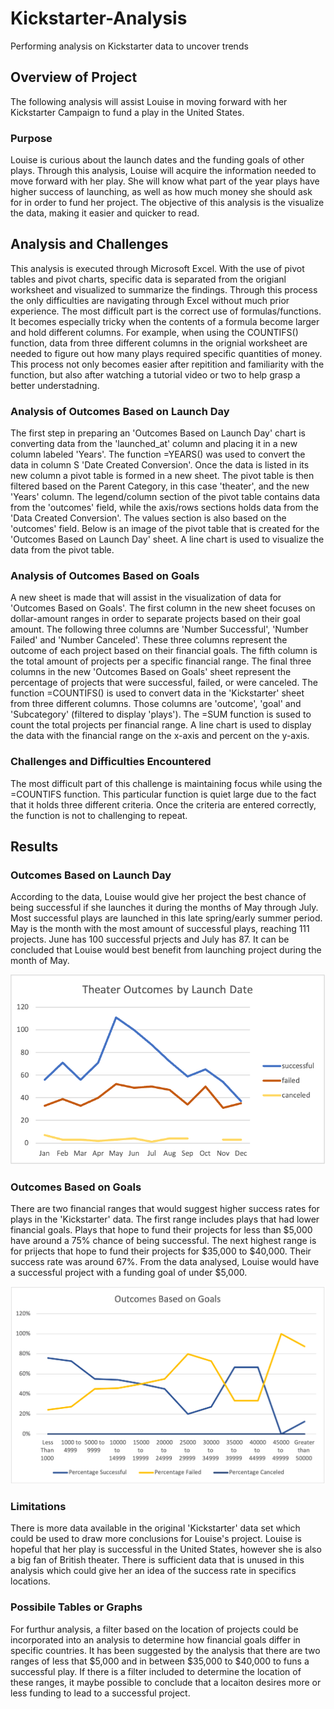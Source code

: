 # Kickstarter-Analysis
Performing analysis on Kickstarter data to uncover trends

## Overview of Project
The following analysis will assist Louise in moving forward with her Kickstarter Campaign to fund a play in the United States.

### Purpose
Louise is curious about the launch dates and the funding goals of other plays. Through this analysis, Louise will acquire the information needed to move forward with her play. She will know what part of the year plays have higher success of launching, as well as how much money she should ask for in order to fund her project. The objective of this analysis is the visualize the data, making it easier and quicker to read. 


## Analysis and Challenges
This analysis is executed through Microsoft Excel. With the use of pivot tables and pivot charts, specific data is separated from the origianl worksheet and visualized to summarize the findings. Through this process the only difficulties are navigating through Excel without much prior experience. The most difficult part is the correct use of formulas/functions. It becomes especially tricky when the contents of a formula become larger and hold different columns. For example, when using the COUNTIFS() function, data from three different columns in the orignial worksheet are needed to figure out how many plays required specific quantities of money. This process not only becomes easier after repitition and familiarity with the function, but also after watching a tutorial video or two to help grasp a better understadning.     


### Analysis of Outcomes Based on Launch Day 
The first step in preparing an 'Outcomes Based on Launch Day' chart is converting data from the 'launched_at' column and placing it in a new column labeled 'Years'. The function =YEARS() was used to convert the data in column S 'Date Created Conversion'.  Once the data is listed in its new column a pivot table is formed in  a new sheet. The pivot table is then filtered based on the Parent Category, in this case 'theater', and the new 'Years' column. The legend/column section of the pivot table contains data from the 'outcomes' field, while the axis/rows sections holds data from the 'Data Created Conversion'. The values section is also based on the 'outcomes' field. Below is an image of the pivot table that is created for the 'Outcomes Based on Launch Day' sheet. A line chart is used to visualize the data from the pivot table. 


### Analysis of Outcomes Based on Goals
A new sheet is made  that will assist in the visualization of data for 'Outcomes Based on Goals'. The first column in the new sheet focuses on dollar-amount ranges in order to separate projects based on their goal amount. The following three columns are 'Number Successful', 'Number Failed' and 'Number Canceled'. These three columns represent the outcome of each project based on their financial goals. The fifth column is the total amount of projects per a specific financial range. The final three columns in the new 'Outcomes Based on Goals' sheet represent the percentage of projects that were successful, failed, or were canceled. The function =COUNTIFS() is used to convert data in the 'Kickstarter' sheet from three different columns. Those columns are 'outcome', 'goal' and 'Subcategory' (filtered to display 'plays'). The =SUM function is sused to count the total projects per financial range. A line chart is used to display the data with the financial range on the x-axis and percent on the y-axis. 


### Challenges and Difficulties Encountered
The most difficult part of this challenge is maintaining focus while using the =COUNTIFS function. This particular function is quiet large due to the fact that it holds three different criteria. Once the criteria are entered correctly, the function is not to challenging to repeat. 


## Results

### Outcomes Based on Launch Day
According to the data, Louise would give her project the best chance of being successful if she launches it during the months of May through July. Most successful plays are launched in this late spring/early summer period. May is the month with the most amount of successful plays, reaching 111 projects. June has 100 successful prjects and July has 87. It can be concluded that Louise would best benefit from launching project during the month of May. 

![image](resources/Theater_Outcomes_vs_Launch.png) 

### Outcomes Based on Goals
There are two financial ranges that would suggest higher success rates for plays in the 'Kickstarter' data. The first range includes plays that had lower financial goals. Plays that hope to fund their projects for less than $5,000 have around a 75% chance of being successful. The next highest range is for prijects that hope to fund their projects for $35,000 to $40,000. Their success rate was around 67%. From the data analysed, Louise would have a successful project with a funding goal of under $5,000. 

![image](resources/Outcomes_vs_Goals.png) 

### Limitations
There is more data available in the original 'Kickstarter' data set which could be used to draw more conclusions for Louise's project. Louise is hopeful that her play is successful in the United States, however she is also a big fan of British theater. There is sufficient data that is unused in this analysis which could give her an idea of the success rate in specifics locations. 

### Possibile Tables or Graphs 
For furthur analysis, a filter based on the location of projects could be incorporated into an analysis to determine how financial goals differ in specific countries. It has been suggested by the analysis that there are two ranges of less that $5,000 and in between $35,000 to $40,000 to funs a successful play. If there is a filter included to determine the location of these ranges, it maybe possible to conclude that a locaiton desires more or less funding to lead to a successful project. 
